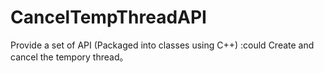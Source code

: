 # CancelTempThreadAPI
Provide a set of API (Packaged into classes using C++) :could Create and cancel the tempory thread。
